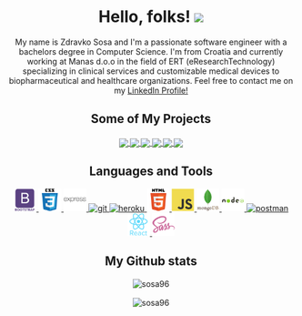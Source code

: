 <h1 align="center">Hello, folks! <img src="https://raw.githubusercontent.com/MartinHeinz/MartinHeinz/master/wave.gif" width="30px"></h1>
<p align="center">My name is Zdravko Sosa and I'm a passionate software engineer with a bachelors degree in Computer Science.
I'm from Croatia and currently working at Manas d.o.o in the field of ERT (eResearchTechnology) specializing in clinical services and customizable medical devices to biopharmaceutical and healthcare organizations. Feel free to contact me on my <a href="https://www.linkedin.com/in/zdravko-sosa">LinkedIn Profile!</a></p>
  




<h2 align="center">Some of My Projects</h2>

<h5 align="center">
  
<a href="https://github.com/sosa96/Spina-Project">
  <img align="center" src="https://github-readme-stats.vercel.app/api/pin/?username=sosa96&repo=Spina-Project&theme=tokyonight" />
</a>


<a href="https://github.com/sosa96/Yelpcamp">
  <img align="center" src="https://github-readme-stats.vercel.app/api/pin/?username=sosa96&repo=Yelpcamp&theme=tokyonight" />
</a>

<a href="https://github.com/sosa96/Task-Manager">
  <img align="center" src="https://github-readme-stats.vercel.app/api/pin/?username=sosa96&repo=Task-Manager&theme=tokyonight" />
</a>

<a href="https://github.com/sosa96/HTML-CSS">
  <img align="center" src="https://github-readme-stats.vercel.app/api/pin/?username=sosa96&repo=HTML-CSS&theme=tokyonight" />
</a>

<a href="https://github.com/sosa96/Forkify">
  <img align="center" src="https://github-readme-stats.vercel.app/api/pin/?username=sosa96&repo=Forkify&theme=tokyonight" />
</a>

<a href="https://github.com/sosa96/JavaScript-Projects">
  <img align="center" src="https://github-readme-stats.vercel.app/api/pin/?username=sosa96&repo=JavaScript-Projects&theme=tokyonight" />
</a> 
 
</h5>
  
<h2 align="center">Languages and Tools</h2>
<p align="center"> <a href="https://getbootstrap.com" target="_blank"> <img src="https://raw.githubusercontent.com/devicons/devicon/master/icons/bootstrap/bootstrap-plain-wordmark.svg" alt="bootstrap" width="40" height="40"/> </a> <a href="https://www.w3schools.com/css/" target="_blank"> <img src="https://raw.githubusercontent.com/devicons/devicon/master/icons/css3/css3-original-wordmark.svg" alt="css3" width="40" height="40"/> </a> <a href="https://expressjs.com" target="_blank"> <img src="https://raw.githubusercontent.com/devicons/devicon/master/icons/express/express-original-wordmark.svg" alt="express" width="40" height="40"/> </a> <a href="https://git-scm.com/" target="_blank"> <img src="https://www.vectorlogo.zone/logos/git-scm/git-scm-icon.svg" alt="git" width="40" height="40"/> </a> <a href="https://heroku.com" target="_blank"> <img src="https://www.vectorlogo.zone/logos/heroku/heroku-icon.svg" alt="heroku" width="40" height="40"/> </a> <a href="https://www.w3.org/html/" target="_blank"> <img src="https://raw.githubusercontent.com/devicons/devicon/master/icons/html5/html5-original-wordmark.svg" alt="html5" width="40" height="40"/> </a> <a href="https://developer.mozilla.org/en-US/docs/Web/JavaScript" target="_blank"> <img src="https://raw.githubusercontent.com/devicons/devicon/master/icons/javascript/javascript-original.svg" alt="javascript" width="40" height="40"/> </a> <a href="https://www.mongodb.com/" target="_blank"> <img src="https://raw.githubusercontent.com/devicons/devicon/master/icons/mongodb/mongodb-original-wordmark.svg" alt="mongodb" width="40" height="40"/> </a> <a href="https://nodejs.org" target="_blank"> <img src="https://raw.githubusercontent.com/devicons/devicon/master/icons/nodejs/nodejs-original-wordmark.svg" alt="nodejs" width="40" height="40"/> </a> <a href="https://postman.com" target="_blank"> <img src="https://www.vectorlogo.zone/logos/getpostman/getpostman-icon.svg" alt="postman" width="40" height="40"/> </a> <a href="https://reactjs.org/" target="_blank"> <img src="https://raw.githubusercontent.com/devicons/devicon/master/icons/react/react-original-wordmark.svg" alt="react" width="40" height="40"/> </a> <a href="https://sass-lang.com" target="_blank"> <img src="https://raw.githubusercontent.com/devicons/devicon/master/icons/sass/sass-original.svg" alt="sass" width="40" height="40"/> </a> </p>

<h2 align="center">My Github stats</h2>

<p align="center">
<img align="center" src="https://github-readme-stats.vercel.app/api/top-langs?username=sosa96&theme=tokyonight&show_icons=true&locale=en&layout=compact" alt="sosa96" />
</p>
<p align="center">
<img align="center" src="https://github-readme-stats.vercel.app/api?username=sosa96&theme=tokyonight&show_icons=true&locale=en" alt="sosa96" />
</p>
